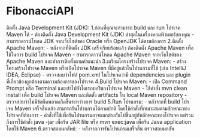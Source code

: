 # FibonacciAPI
ติดตั้ง Java Development Kit (JDK):
1.ก่อนที่คุณจะสามารถ build และ run โปรเจค Maven ได้ 
	- ต้องติดตั้ง Java Development Kit (JDK) ล่าสุดในเครื่องคอมพิวเตอร์ของคุณ
	- สามารถดาวน์โหลด JDK จากเว็บไซต์ของ Oracle หรือ OpenJDK ได้ตามต้องการ
2.ติดตั้ง Apache Maven:
	- หลังจากที่ติดตั้ง JDK เสร็จเรียบร้อยแล้ว ต้องติดตั้ง Apache Maven เพื่อใช้ในการ build โปรเจค Maven
	- สามารถดาวน์โหลด Apache Maven จากเว็บไซต์ของ Apache Maven และทำการติดตั้งตามคำแนะนำ
3.เตรียมโครงสร้างโปรเจค Maven:
	- สร้างโครงสร้างโปรเจค Maven หรือเปิดโปรเจค Maven ที่มีอยู่แล้วในโปรแกรมที่ใช้ (เช่น IntelliJ IDEA, Eclipse)
 	- ตรวจสอบว่าไฟล์ pom.xml ในโปรเจคว่ามี dependencies และ plugin ที่เกี่ยวข้องถูกต้องตามความต้องการของโปรเจค
4.Build โปรเจค Maven:
	- เปิด Command Prompt หรือ Terminal และเข้าไปยังไดเรกทอรีของโปรเจค Maven 
	- ใช้คำสั่ง mvn clean install เพื่อ build โปรเจค Maven และติดตั้ง artifacts ใน local Maven repository
	- ตรวจสอบว่าไม่มีข้อผิดพลาดเกิดขึ้นระหว่างการ build
5.Run โปรแกรม:
	- หลังจากที่ build โปรเจค Maven เสร็จสิ้นแล้ว สามารถรันโปรแกรมได้ตามปกติ โดยใช้คำสั่งที่เหมาะสมตามลักษณะของโปรเจคที่ต้องการ
	- คำสั่งที่ใช้เพื่อรันโปรแกรมอาจแตกต่างกันไปขึ้นอยู่กับลักษณะของโปรเจค แต่รวมถึงการใช้คำสั่ง java -jar เพื่อรัน JAR file หรือ mvn exec:java เพื่อรัน Java application โดยใช้ Maven
6.ตรวจสอบผลลัพธ์:
 	- หลังจากการรันโปรแกรมเสร็จสิ้น ตรวจสอบผลลัพ
